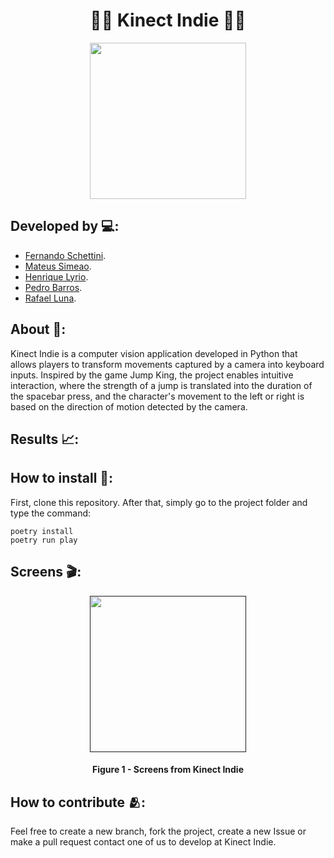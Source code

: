 <h1 align="center">🤸🏽 Kinect Indie 🤸🏽</h1>

<div align="center">
	<a href="link_for_webite">
	<img height = "250em" src = "https://github.com/user-attachments/assets/9c871d95-ccb8-4da5-93bb-2ddc2764b3d3" />
    </a>
</div>

## Developed by 💻:
- [Fernando Schettini](https://linktr.ee/fernandoschett).
- [Mateus Simeao]().
- [Henrique Lyrio]().
- [Pedro Barros]().
- [Rafael Luna]().

## About 🤔:

Kinect Indie is a computer vision application developed in Python that allows players to transform movements captured by a camera into keyboard inputs. Inspired by the game Jump King, the project enables intuitive interaction, where the strength of a jump is translated into the duration of the spacebar press, and the character's movement to the left or right is based on the direction of motion detected by the camera.


## Results 📈:


## How to install 🔬:

First, clone this repository. After that, simply go to the project folder and type the command:

	poetry install
	poetry run play

## Screens 🎬:

<div align="center">
	<a href="">
	<img height = "250em" src = "https://github.com/FernandoSchett/github_readme_template/assets/80331486/4e4d24ee-efce-41d9-873b-3ececaf1cdd5" />
    </a>
</div>
<h4 align="center">Figure 1 - Screens from Kinect Indie </h4>
	
## How to contribute 🫂:

Feel free to create a new branch, fork the project, create a new Issue or make a pull request contact one of us to develop at Kinect Indie.
